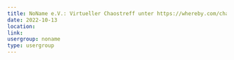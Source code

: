 ```yaml
---
title: NoName e.V.: Virtueller Chaostreff unter https://whereby.com/chaos-hd?roundedCornersOff
date: 2022-10-13
location: 
link: 
usergroup: noname
type: usergroup
---
```

